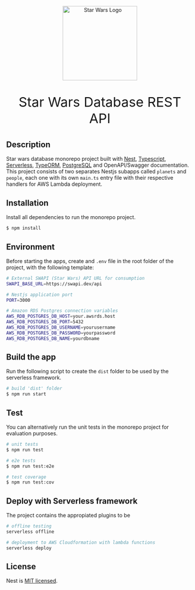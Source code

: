 <p align="center">
  <img src="https://upload.wikimedia.org/wikipedia/commons/6/6c/Star_Wars_Logo.svg" width="200" alt="Star Wars Logo" />
</p>
<p align="center" style="font-size:36px;">Star Wars Database REST API<p>

## Description

Star wars database monorepo project built with [Nest](https://github.com/nestjs/nest), [Typescript](https://www.typescriptlang.org/), [Serverless](https://serverless.com), [TypeORM](https://https://typeorm.io/), [PostgreSQL](https://https://www.postgresql.org/) and OpenAPI/Swagger documentation. This project consists of two separates Nestjs subapps called `planets` and `people`, each one with its own `main.ts` entry file with their respective handlers for AWS Lambda deployment.

## Installation

Install all dependencies to run the monorepo project.

```bash
$ npm install
```

## Environment

Before starting the apps, create and `.env` file in the root folder of the project, with the following template:

```bash
# External SWAPI (Star Wars) API URL for consumption
SWAPI_BASE_URL=https://swapi.dev/api

# Nestjs application port
PORT=3000 

# Amazon RDS Postgres connection variables
AWS_RDB_POSTGRES_DB_HOST=your.awsrds.host
AWS_RDB_POSTGRES_DB_PORT=5432
AWS_RDB_POSTGRES_DB_USERNAME=yourusername
AWS_RDB_POSTGRES_DB_PASSWORD=yourpassword
AWS_RDB_POSTGRES_DB_NAME=yourdbname 
```

## Build the app

Run the following script to create the `dist` folder to be used by the serverless framework.

```bash
# build 'dist' folder
$ npm run start
```

## Test

You can alternatively run the unit tests in the monorepo project for evaluation purposes.

```bash
# unit tests
$ npm run test

# e2e tests
$ npm run test:e2e

# test coverage
$ npm run test:cov
```

## Deploy with Serverless framework

The project contains the appropiated plugins to be 

```bash
# offline testing
serverless offline

# deployment to AWS Cloudformation with lambda functions
serverless deploy
```

## License

Nest is [MIT licensed](LICENSE).
